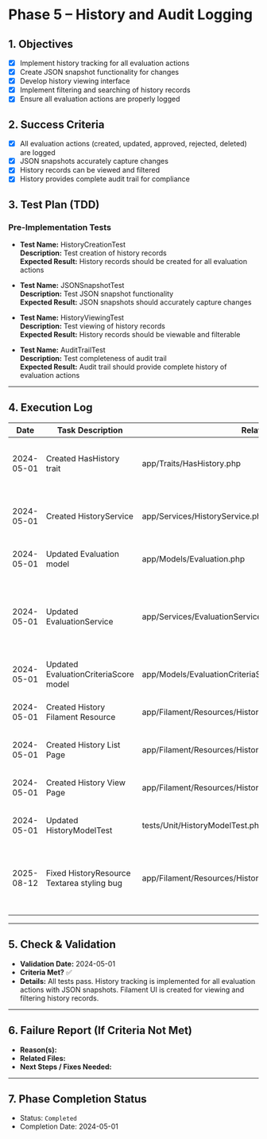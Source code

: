# Phase 5 – History and Audit Logging

## 1. Objectives
- [x] Implement history tracking for all evaluation actions
- [x] Create JSON snapshot functionality for changes
- [x] Develop history viewing interface
- [x] Implement filtering and searching of history records
- [x] Ensure all evaluation actions are properly logged

## 2. Success Criteria
- [x] All evaluation actions (created, updated, approved, rejected, deleted) are logged
- [x] JSON snapshots accurately capture changes
- [x] History records can be viewed and filtered
- [x] History provides complete audit trail for compliance

## 3. Test Plan (TDD)

### Pre-Implementation Tests

- **Test Name:** HistoryCreationTest  
  **Description:** Test creation of history records  
  **Expected Result:** History records should be created for all evaluation actions  

- **Test Name:** JSONSnapshotTest  
  **Description:** Test JSON snapshot functionality  
  **Expected Result:** JSON snapshots should accurately capture changes  

- **Test Name:** HistoryViewingTest  
  **Description:** Test viewing of history records  
  **Expected Result:** History records should be viewable and filterable  

- **Test Name:** AuditTrailTest  
  **Description:** Test completeness of audit trail  
  **Expected Result:** Audit trail should provide complete history of evaluation actions  

---

## 4. Execution Log
| Date | Task Description | Related Files | Notes/Result |
|------|------------------|---------------|---------------|
| 2024-05-01 | Created HasHistory trait | app/Traits/HasHistory.php | Implemented trait for automatic history tracking |
| 2024-05-01 | Created HistoryService | app/Services/HistoryService.php | Service for recording and retrieving history |
| 2024-05-01 | Updated Evaluation model | app/Models/Evaluation.php | Added HasHistory trait |
| 2024-05-01 | Updated EvaluationService | app/Services/EvaluationService.php | Added history recording for status changes, approvals, and rejections |
| 2024-05-01 | Updated EvaluationCriteriaScore model | app/Models/EvaluationCriteriaScore.php | Added HasHistory trait |
| 2024-05-01 | Created History Filament Resource | app/Filament/Resources/HistoryResource.php | UI for viewing history records |
| 2024-05-01 | Created History List Page | app/Filament/Resources/HistoryResource/Pages/ListHistories.php | List page for history records |
| 2024-05-01 | Created History View Page | app/Filament/Resources/HistoryResource/Pages/ViewHistory.php | View page for individual history records |
| 2024-05-01 | Updated HistoryModelTest | tests/Unit/HistoryModelTest.php | Added tests for history functionality |
| 2025-08-12 | Fixed HistoryResource Textarea styling bug | app/Filament/Resources/HistoryResource.php | Removed invalid monospace() method calls from Textarea components |

---

## 5. Check & Validation
- **Validation Date:** 2024-05-01  
- **Criteria Met?** ✅  
- **Details:** All tests pass. History tracking is implemented for all evaluation actions with JSON snapshots. Filament UI is created for viewing and filtering history records.

---

## 6. Failure Report (If Criteria Not Met)
- **Reason(s):**  
- **Related Files:**  
- **Next Steps / Fixes Needed:**

---

## 7. Phase Completion Status
- Status: `Completed`
- Completion Date: 2024-05-01
